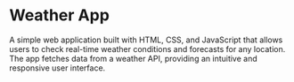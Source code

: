 <h1>Weather App</h1>
A simple web application built with HTML, CSS, and JavaScript that allows users to check real-time weather conditions and forecasts for any location. The app fetches data from a weather API, providing an intuitive and responsive user interface.
